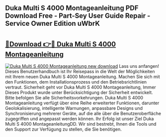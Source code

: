 ## Duka Multi S 4000 Montageanleitung PDF Download Free - Part-Sey User Guide Repair - Service Owner Edition uWbrK

# <h2><a href="http://df71qtu.blite.top/?on=Duka+Multi+S+4000+Montageanleitung">🔗Download 👉🔴 Duka Multi S 4000 Montageanleitung</a></h2>

[![Duka Multi S 4000 Montageanleitung new download](https://i.imgur.com/lujVjoI.png)](http://df71qtu.blite.top/?on=Duka+Multi+S+4000+Montageanleitung)
Lass uns anfangen! Dieses Benutzerhandbuch ist Ihr Reisepass in die Welt der Möglichkeiten mit Ihrem neuen Duka Multi S 4000 Montageanleitung. Machen Sie sich mit den Funktionen, dem Installationsprozess und den Betriebsrichtlinien vertraut. Sicherheit geht vor Duka Multi S 4000 Montageanleitung, Immer Dieses Produkt wurde unter Berücksichtigung der Sicherheit entwickelt. Bitte befolgen Sie alle Sicherheitsvorkehrungen. Duka Multi S 4000 Montageanleitung verfügt über eine Reihe erweiterter Funktionen, darunter Geolokalisierung, intelligente Warnungen, anpassbare Designs und Synchronisierung mehrerer Geräte, auf die alle über die Benutzeroberfläche zugegriffen und angepasst werden können. Ihr Erfolg ist unser Ziel Duka Multi S 4000 MontageanleitungDD. Wir sind bestrebt, Ihnen die Tools und den Support zur Verfügung zu stellen, die Sie benötigen.
